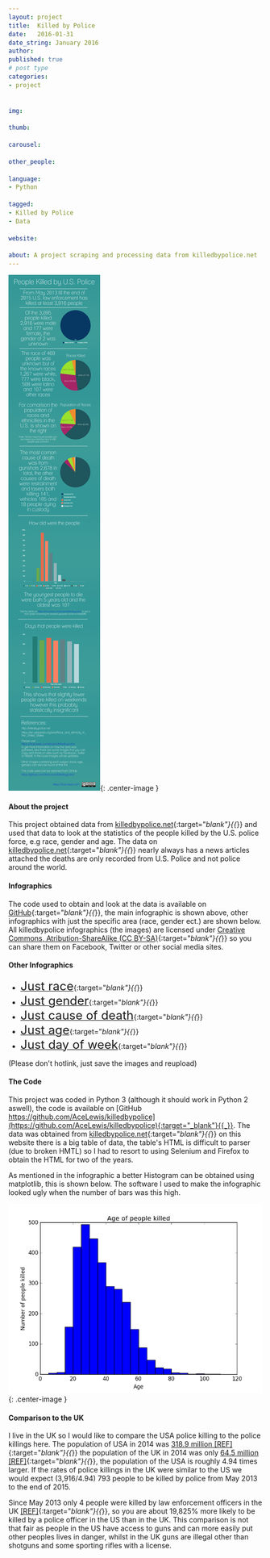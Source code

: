 ```yaml
---
layout: project
title:  Killed by Police
date:   2016-01-31
date_string: January 2016
author:
published: true
# post type
categories:
- project


img:

thumb:

carousel:

other_people:

language:
- Python

tagged:
- Killed by Police
- Data

website:

about: A project scraping and processing data from killedbypolice.net
---
```


![Main Infographic](/assets/img/project/killedbypolice/killed-by-police.png){: .center-image }

#### About the project
This project obtained data from [killedbypolice.net](http://killedbypolice.net){:target="_blank"}{{_}} and used that data to look at the statistics of the people killed by the U.S. police force, e.g race, gender and age. The data on [killedbypolice.net](http://killedbypolice.net){:target="_blank"}{{_}} nearly always has a news articles attached the deaths are only recorded from U.S. Police and not police around the world.

#### Infographics
The code used to obtain and look at the data is available on [GitHub](https://github.com/AceLewis/killedbypolice){:target="_blank"}{{_}}, the main infographic is shown above, other infographics with just the specific area (race, gender ect.) are shown below. All killedbypolice infographics (the images) are licensed under [Creative Commons, Atribution-ShareAlike (CC BY-SA)](https://creativecommons.org/licenses/by-sa/3.0/){:target="_blank"}{{_}} so you can share them on Facebook, Twitter or other social media sites.

#### Other Infographics
* [<font size="5">Just race</font>](/assets/img/project/killedbypolice/killed-by-police-race.png){:target="_blank"}{{_}}
* [<font size="5">Just gender</font>](/assets/img/project/killedbypolice/killed-by-police-gender.png){:target="_blank"}{{_}}
* [<font size="5">Just cause of death</font>](/assets/img/project/killedbypolice/killed-by-police-method.png){:target="_blank"}{{_}}
* [<font size="5">Just age</font>](/assets/img/project/killedbypolice/killed-by-police-age.png){:target="_blank"}{{_}}
* [<font size="5">Just day of week</font>](/assets/img/project/killedbypolice/killed-by-police-days.png){:target="_blank"}{{_}}

(Please don't hotlink, just save the images and reupload)

#### The Code
This project was coded in Python 3 (although it should work in Python 2 aswell), the code is available on [GitHub https://github.com/AceLewis/killedbypolice](https://github.com/AceLewis/killedbypolice){:target="_blank"}{{_}}. The data was obtained from [killedbypolice.net](http://killedbypolice.net){:target="_blank"}{{_}} on this website there is a big table of data, the table's HTML is difficult to parser (due to broken HMTL) so I had to resort to using Selenium and Firefox to obtain the HTML for two of the years.

As mentioned in the infographic a better Histogram can be obtained using matplotlib, this is shown below. The software I used to make the infographic looked ugly when the number of bars was this high.

![Nicer Histogram](/assets/img/project/killedbypolice/nicer_histogram.png){: .center-image }

#### Comparison to the UK
I live in the UK so I would like to compare the USA police killing to the police killings here. The population of USA in 2014 was [318.9 million [REF]](http://data.worldbank.org/indicator/SP.POP.TOTL){:target="_blank"}{{_}} the population of the UK in 2014 was only [64.5 million [REF]](http://data.worldbank.org/indicator/SP.POP.TOTL){:target="_blank"}{{_}}, the population of the USA is roughly 4.94 times larger. If the rates of police killings in the UK were similar to the US we would expect (3,916/4.94) 793 people to be killed by police from May 2013 to the end of 2015.

Since May 2013 only 4 people were killed by law enforcement officers in the UK [[REF]](https://en.wikipedia.org/wiki/List_of_killings_by_law_enforcement_officers_in_the_United_Kingdom){:target="_blank"}{{_}}, so you are about 19,825% more likely to be killed by a police officer in the US than in the UK. This comparison is not that fair as people in the US have access to guns and can more easily put other peoples lives in danger, whilst in the UK guns are illegal other than shotguns and some sporting rifles with a license.
